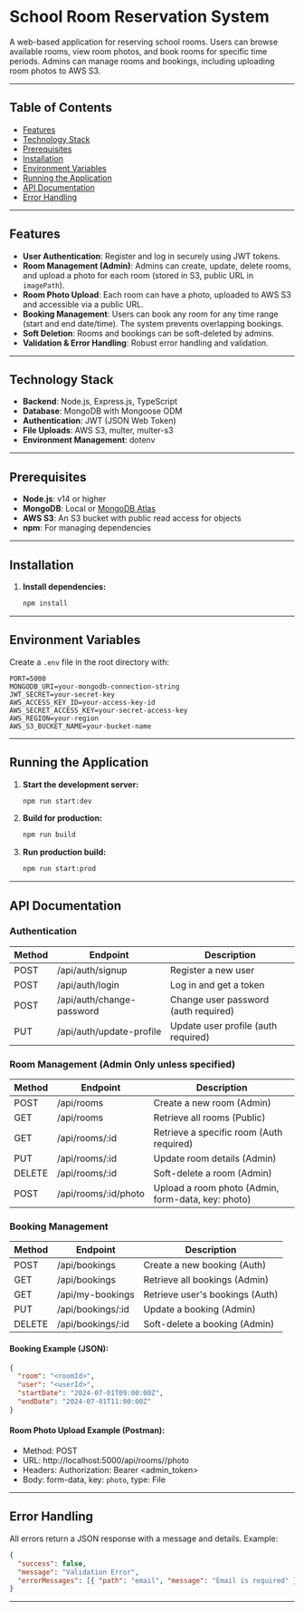 # School Room Reservation System

A web-based application for reserving school rooms. Users can browse available rooms, view room photos, and book rooms for specific time periods. Admins can manage rooms and bookings, including uploading room photos to AWS S3.

---

## Table of Contents

- [Features](#features)
- [Technology Stack](#technology-stack)
- [Prerequisites](#prerequisites)
- [Installation](#installation)
- [Environment Variables](#environment-variables)
- [Running the Application](#running-the-application)
- [API Documentation](#api-documentation)
- [Error Handling](#error-handling)

---

## Features

- **User Authentication**: Register and log in securely using JWT tokens.
- **Room Management (Admin)**: Admins can create, update, delete rooms, and upload a photo for each room (stored in S3, public URL in `imagePath`).
- **Room Photo Upload**: Each room can have a photo, uploaded to AWS S3 and accessible via a public URL.
- **Booking Management**: Users can book any room for any time range (start and end date/time). The system prevents overlapping bookings.
- **Soft Deletion**: Rooms and bookings can be soft-deleted by admins.
- **Validation & Error Handling**: Robust error handling and validation.

---

## Technology Stack

- **Backend**: Node.js, Express.js, TypeScript
- **Database**: MongoDB with Mongoose ODM
- **Authentication**: JWT (JSON Web Token)
- **File Uploads**: AWS S3, multer, multer-s3
- **Environment Management**: dotenv

---

## Prerequisites

- **Node.js**: v14 or higher
- **MongoDB**: Local or [MongoDB Atlas](https://www.mongodb.com/cloud/atlas)
- **AWS S3**: An S3 bucket with public read access for objects
- **npm**: For managing dependencies

---

## Installation

1. **Install dependencies:**
   ```bash
   npm install
   ```

---

## Environment Variables

Create a `.env` file in the root directory with:

```
PORT=5000
MONGODB_URI=your-mongodb-connection-string
JWT_SECRET=your-secret-key
AWS_ACCESS_KEY_ID=your-access-key-id
AWS_SECRET_ACCESS_KEY=your-secret-access-key
AWS_REGION=your-region
AWS_S3_BUCKET_NAME=your-bucket-name
```

---

## Running the Application

1. **Start the development server:**
   ```bash
   npm run start:dev
   ```
2. **Build for production:**
   ```bash
   npm run build
   ```
3. **Run production build:**
   ```bash
   npm run start:prod
   ```

---

## API Documentation

### Authentication

| Method | Endpoint                  | Description                          |
| ------ | ------------------------- | ------------------------------------ |
| POST   | /api/auth/signup          | Register a new user                  |
| POST   | /api/auth/login           | Log in and get a token               |
| POST   | /api/auth/change-password | Change user password (auth required) |
| PUT    | /api/auth/update-profile  | Update user profile (auth required)  |

### Room Management (Admin Only unless specified)

| Method | Endpoint             | Description                                        |
| ------ | -------------------- | -------------------------------------------------- |
| POST   | /api/rooms           | Create a new room (Admin)                          |
| GET    | /api/rooms           | Retrieve all rooms (Public)                        |
| GET    | /api/rooms/:id       | Retrieve a specific room (Auth required)           |
| PUT    | /api/rooms/:id       | Update room details (Admin)                        |
| DELETE | /api/rooms/:id       | Soft-delete a room (Admin)                         |
| POST   | /api/rooms/:id/photo | Upload a room photo (Admin, form-data, key: photo) |

### Booking Management

| Method | Endpoint          | Description                     |
| ------ | ----------------- | ------------------------------- |
| POST   | /api/bookings     | Create a new booking (Auth)     |
| GET    | /api/bookings     | Retrieve all bookings (Admin)   |
| GET    | /api/my-bookings  | Retrieve user's bookings (Auth) |
| PUT    | /api/bookings/:id | Update a booking (Admin)        |
| DELETE | /api/bookings/:id | Soft-delete a booking (Admin)   |

#### Booking Example (JSON):

```json
{
  "room": "<roomId>",
  "user": "<userId>",
  "startDate": "2024-07-01T09:00:00Z",
  "endDate": "2024-07-01T11:00:00Z"
}
```

#### Room Photo Upload Example (Postman):

- Method: POST
- URL: http://localhost:5000/api/rooms/<roomId>/photo
- Headers: Authorization: Bearer <admin_token>
- Body: form-data, key: `photo`, type: File

---

## Error Handling

All errors return a JSON response with a message and details. Example:

```json
{
  "success": false,
  "message": "Validation Error",
  "errorMessages": [{ "path": "email", "message": "Email is required" }]
}
```

---


